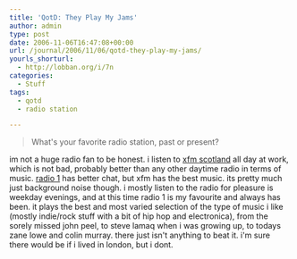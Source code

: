 ```yaml
---
title: 'QotD: They Play My Jams'
author: admin
type: post
date: 2006-11-06T16:47:08+00:00
url: /journal/2006/11/06/qotd-they-play-my-jams/
yourls_shorturl:
  - http://lobban.org/i/7n
categories:
  - Stuff
tags:
  - qotd
  - radio station

---
```

> What's your favorite radio station, past or present?

im not a huge radio fan to be honest. i listen to [xfm scotland][1] all day at work, which is not bad, probably better than any other daytime radio in terms of music. [radio 1][2] has better chat, but xfm has the best music. its pretty much just background noise though. i mostly listen to the radio for pleasure is weekday evenings, and at this time radio 1 is my favourite and always has been. it plays the best and most varied selection of the type of music i like (mostly indie/rock stuff with a bit of hip hop and electronica), from the sorely missed john peel, to steve lamaq when i was growing up, to todays zane lowe and colin murray. there just isn't anything to beat it. i'm sure there would be if i lived in london, but i dont.

 [1]: http://www.xfmscotland.co.uk/
 [2]: http://www.bbc.co.uk/radio1/